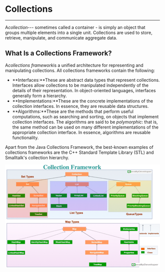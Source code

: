 # Collections

---

A*collection*--- sometimes called a container - is simply an object that groups multiple elements into a single unit. Collections are used to store, retrieve, manipulate, and communicate aggregate data.

## What Is a Collections Framework?

A*collections framework*is a unified architecture for representing and manipulating collections. All collections frameworks contain the following:

- **Interfaces:**These are abstract data types that represent collections. Interfaces allow collections to be manipulated independently of the details of their representation. In object-oriented languages, interfaces generally form a hierarchy.
- **Implementations:**These are the concrete implementations of the collection interfaces. In essence, they are reusable data structures.
- **Algorithms:**These are the methods that perform useful computations, such as searching and sorting, on objects that implement collection interfaces. The algorithms are said to be *polymorphic*: that is, the same method can be used on many different implementations of the appropriate collection interface. In essence, algorithms are reusable functionality.

Apart from the Java Collections Framework, the best-known examples of collections frameworks are the C++ Standard Template Library (STL) and Smalltalk's collection hierarchy.

![image](media/Collections-image1.png)
